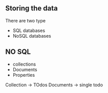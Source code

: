 ## Storing the data

There are two type

- SQL databases
- NoSQL databases

## NO SQL

- collections
- Documents
- Properties


Collection -> TOdos
Documents -> single todo